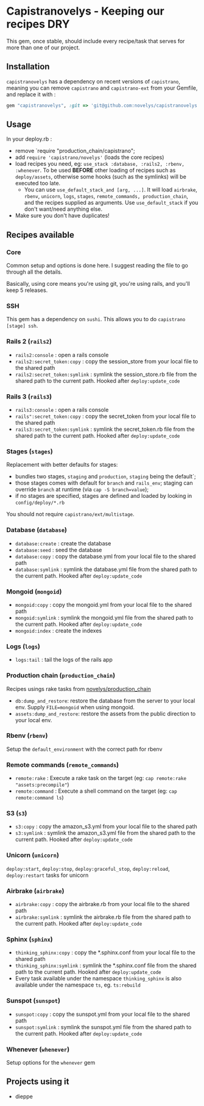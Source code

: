 # Capistranovelys - Keeping our recipes DRY

This gem, once stable, should include every recipe/task that serves for more than one of our project.

## Installation

`capistranovelys` has a dependency on recent versions of `capistrano`,
meaning you can remove `capistrano` and `capistrano-ext` from your Gemfile, and replace it with :

```ruby
gem "capistranovelys", :git => 'git@github.com:novelys/capistranovelys.git'
```

## Usage

In your deploy.rb :

* remove `require "production_chain/capistrano";
* add `require 'capistrano/novelys'` (loads the core recipes)
* load recipes you need, eg: `use_stack :database, :rails2, :rbenv, :whenever`. To be used **BEFORE** other loading of recipes such as `deploy/assets`, otherwise some hooks (such as the symlinks) will be executed too late.
  * You can use `use_default_stack_and [arg, ...]`. It will load `airbrake`, `rbenv`, `unicorn`, `logs`, `stages`, `remote_commands, production_chain`, and the recipes supplied as arguments. Use `use_default_stack` if you don't want/need anything else.
* Make sure you don't have duplicates!

## Recipes available

### Core

Common setup and options is done here. I suggest reading the file to go through all the details.

Basically, using core means you're using git, you're using rails, and you'll keep 5 releases.

### SSH

This gem has a dependency on `sushi`. This allows you to do `capistrano [stage] ssh`.

### Rails 2 (`rails2`)

* `rails2:console` : open a rails console
* `rails2:secret_token:copy` : copy the session_store from your local file to the shared path
* `rails2:secret_token:symlink` : symlink the session_store.rb file from the shared path to the current path. Hooked after `deploy:update_code`

### Rails 3 (`rails3`)

* `rails3:console` : open a rails console
* `rails":secret_token:copy` : copy the secret_token from your local file to the shared path
* `rails3:secret_token:symlink` : symlink the secret_token.rb file from the shared path to the current path. Hooked after `deploy:update_code`

### Stages (`stages`)

Replacement with better defaults for stages:

* bundles two stages, `staging` and `production`, `staging` being the default`;
* those stages comes with default for `branch` and `rails_env`; staging can override `branch` at runtime (via `cap -S branch=value`);
* if no stages are specified, stages are defined and loaded by looking in `config/deploy/*.rb`

You should not require `capistrano/ext/multistage`.

### Database (`database`)

* `database:create` : create the database
* `database:seed` : seed the database
* `database:copy` : copy the database.yml from your local file to the shared path
* `database:symlink` : symlink the database.yml file from the shared path to the current path. Hooked after `deploy:update_code`

### Mongoid (`mongoid`)

* `mongoid:copy` : copy the mongoid.yml from your local file to the shared path
* `mongoid:symlink` : symlink the mongoid.yml file from the shared path to the current path. Hooked after `deploy:update_code`
* `mongoid:index` : create the indexes

### Logs (`logs`)

* `logs:tail` : tail the logs of the rails app

### Production chain (`production_chain`)

Recipes usings rake tasks from [novelys/production_chain](https://github.com/novelys/production_chain)

* `db:dump_and_restore`: restore the database from the server to your local env. Supply `FILE=mongoid` when using mongoid.
* `assets:dump_and_restore`: restore the assets from the public direction to your local env.

### Rbenv (`rbenv`)

Setup the `default_environment` with the correct path for rbenv

### Remote commands (`remote_commands`)

* `remote:rake` : Execute a rake task on the target (eg: `cap remote:rake "assets:precompile"`)
* `remote:command` : Execute a shell command on the target (eg: `cap remote:command ls`)

### S3 (`s3`)

* `s3:copy` : copy the amazon_s3.yml from your local file to the shared path
* `s3:symlink` : symlink the amazon_s3.yml file from the shared path to the current path. Hooked after `deploy:update_code`

### Unicorn (`unicorn`)

`deploy:start`, `deploy:stop`, `deploy:graceful_stop`, `deploy:reload`, `deploy:restart` tasks for unicorn

### Airbrake (`airbrake`)

* `airbrake:copy` : copy the airbrake.rb from your local file to the shared path
* `airbrake:symlink` : symlink the airbrake.rb file from the shared path to the current path. Hooked after `deploy:update_code`

### Sphinx (`sphinx`)

* `thinking_sphinx:copy` : copy the *.sphinx.conf from your local file to the shared path
* `thinking_sphinx:symlink` : symlink the *.sphinx.conf file from the shared path to the current path. Hooked after `deploy:update_code`
* Every task available under the namespace `thinking_sphinx` is also available under the namespace `ts`, eg. `ts:rebuild`

### Sunspot (`sunspot`)

* `sunspot:copy` : copy the sunspot.yml from your local file to the shared path
* `sunspot:symlink` : symlink the sunspot.yml file from the shared path to the current path. Hooked after `deploy:update_code`

### Whenever (`whenever`)

Setup options for the `whenever` gem

## Projects using it

* dieppe
